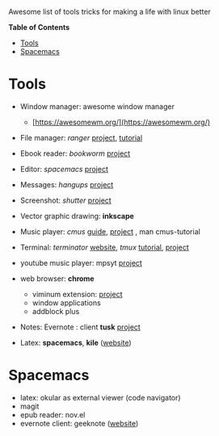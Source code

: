 Awesome list of tools tricks for making a life with linux better
<!-- markdown-toc start - Don't edit this section. Run M-x markdown-toc-refresh-toc -->
**Table of Contents**

- [Tools](#tools)
- [Spacemacs](#spacemacs)

<!-- markdown-toc end -->

# Tools
+ Window manager: awesome window manager
  + [https://awesomewm.org/](https://awesomewm.org/)
+ File manager: *ranger* 
[project](https://github.com/ranger/ranger),  [tutorial](https://www.digitalocean.com/community/tutorials/installing-and-using-ranger-a-terminal-file-manager-on-a-ubuntu-vps)

+ Ebook reader: *bookworm*
[project](https://github.com/babluboy/bookworm) 

+ Editor: *spacemacs*
[project](https://github.com/syl20bnr/spacemacs)

+ Messages: *hangups*
[project](https://github.com/tdryer/hangups)

+ Screenshot: *shutter*
[project](http://shutter-project.org/)

+ Vector graphic drawing: **inkscape**

+ Music player: *cmus* 
[guide](http://www.tuxarena.com/static/cmus_guide.php), 
[project](https://github.com/cmus/cmus)
, man cmus-tutorial

+ Terminal: *terminator* [website](https://code.launchpad.net/terminator),
*tmux* [tutorial](./tmux/tmux.md), [project](https://github.com/tmux/tmux)

+ youtube music player: mpsyt [project](https://github.com/mps-youtube/mps-youtube)  
+ web browser: **chrome**
  + viminum extension: [project](https://github.com/philc/vimium)
  + window applications 
  + addblock plus
+ Notes: Evernote
: client **tusk** [project](https://github.com/klaussinani/tusk)
+ Latex: **spacemacs**, **kile** ([website](https://kile.sourceforge.io/))

# Spacemacs
+ latex: okular as external viewer (code navigator)
+ magit
+ epub reader: nov.el
+ evernote client: geeknote ([website](http://spacemacs.org/layers/+web-services/evernote/README.html))
